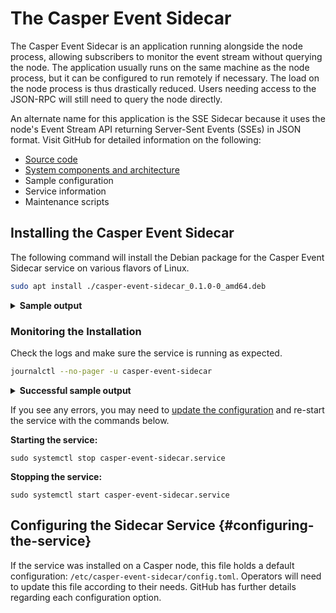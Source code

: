 # The Casper Event Sidecar

The Casper Event Sidecar is an application running alongside the node process, allowing subscribers to monitor the event stream without querying the node. The application usually runs on the same machine as the node process, but it can be configured to run remotely if necessary. The load on the node process is thus drastically reduced. Users needing access to the JSON-RPC will still need to query the node directly.

An alternate name for this application is the SSE Sidecar because it uses the node's Event Stream API returning Server-Sent Events (SSEs) in JSON format. Visit GitHub for detailed information on the following:

- [Source code](https://github.com/CasperLabs/event-sidecar) 
- [System components and architecture](https://github.com/CasperLabs/event-sidecar/#system-components--architecture) 
- Sample configuration  														<!-- resources/default_config.toml -->
- Service information														<!-- resources/maintainer_scripts/casper_event_sidecar/casper-event-sidecar.service -->
- Maintenance scripts 								<!-- resources/maintainer_scripts/debian/postinst -->

<!-- Add links to each bullet point above once PR 50 merges. -->

## Installing the Casper Event Sidecar

The following command will install the Debian package for the Casper Event Sidecar service on various flavors of Linux. 

<!-- Once the package is published and PR https://github.com/CasperLabs/event-sidecar/pull/50 is merged, update the command below with the new link to the casper-event-sidecar*.deb package. The link below assumes a package available locally. -->

```bash
sudo apt install ./casper-event-sidecar_0.1.0-0_amd64.deb
```

<details>
<summary><b>Sample output</b></summary>

```bash
Reading package lists... Done
Building dependency tree       
Reading state information... Done
Note, selecting 'casper-event-sidecar' instead of './casper-event-sidecar_0.1.0-0_amd64.deb'
The following NEW packages will be installed:
  casper-event-sidecar
0 upgraded, 1 newly installed, 0 to remove and 18 not upgraded.
Need to get 0 B/4162 kB of archives.
After this operation, 20.2 MB of additional disk space will be used.
Get:1 /home/ubuntu/casper-event-sidecar_0.1.0-0_amd64.deb casper-event-sidecar amd64 0.1.0-0 [4162 kB]
Selecting previously unselected package casper-event-sidecar.
(Reading database ... 102241 files and directories currently installed.)
Preparing to unpack .../casper-event-sidecar_0.1.0-0_amd64.deb ...
Unpacking casper-event-sidecar (0.1.0-0) ...
Setting up casper-event-sidecar (0.1.0-0) ...
Adding system user `csidecar' (UID 114) ...
Adding new group `csidecar' (GID 120) ...
Adding new user `csidecar' (UID 114) with group `csidecar' ...
Not creating home directory `/home/csidecar'.
Created symlink /etc/systemd/system/multi-user.target.wants/casper-event-sidecar.service → /lib/systemd/system/casper-event-sidecar.service.
```

</details>

### Monitoring the Installation

Check the logs and make sure the service is running as expected.

```bash
journalctl --no-pager -u casper-event-sidecar
```

<details>
<summary><b>Successful sample output</b></summary>


```
Dec 05 17:24:53 user systemd[1]: Started Casper Event Sidecar.
```

</details>


If you see any errors, you may need to [update the configuration](#configuring-the-service) and re-start the service with the commands below.

**Starting the service:**

```
sudo systemctl stop casper-event-sidecar.service
```

**Stopping the service:**

```
sudo systemctl start casper-event-sidecar.service
```

## Configuring the Sidecar Service {#configuring-the-service}

If the service was installed on a Casper node, this file holds a default configuration: `/etc/casper-event-sidecar/config.toml`. Operators will need to update this file according to their needs. GitHub has further details regarding each configuration option.
<!-- Add a proper link to resources/ETC_README.md above. -->
